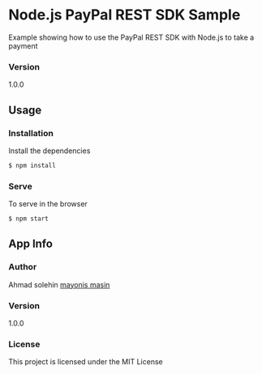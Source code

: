# Node.js PayPal REST SDK Sample

Example showing how to use the PayPal REST SDK with Node.js to take a payment

### Version
1.0.0

## Usage

### Installation

Install the dependencies

```sh
$ npm install
```

### Serve
To serve in the browser

```sh
$ npm start
```

## App Info

### Author

Ahmad solehin
[mayonis masin](http://www.ahmadsolehin.com)

### Version

1.0.0

### License

This project is licensed under the MIT License
